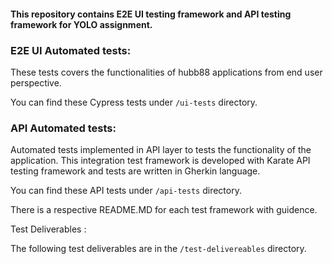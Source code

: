 #### This repository contains E2E UI testing framework and API testing framework for YOLO assignment.

### E2E UI Automated tests:
These tests covers the functionalities of hubb88 applications from end user perspective. 

You can find these Cypress tests under `/ui-tests` directory.

### API Automated tests:

Automated tests implemented in API layer to tests the functionality of the application. This integration test framework is developed with Karate API testing framework and tests are written in Gherkin language.

You can find these API tests under `/api-tests` directory.

There is a respective README.MD for each test framework with guidence.

Test Deliverables :

The following test deliverables are in the `/test-delivereables` directory.
